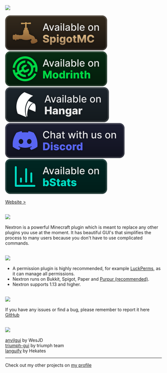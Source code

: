 <img src="https://i.imgur.com/yUhptaN.png" />

[![Available on SpigotMC](https://raw.githubusercontent.com/vLuckyyy/badges/main/available-on-spigotmc.svg)](https://www.spigotmc.org/resources/nextron.106476/)
[![Available on Modrinth](https://raw.githubusercontent.com/vLuckyyy/badges/main/avaiable-on-modrinth.svg)](https://modrinth.com/plugin/nextron)
[![Available on Hangar](https://raw.githubusercontent.com/vLuckyyy/badges/main/avaiable-on-hangar.svg)](https://hangar.papermc.io/0PandaDEV/Nextron)
<br>[![Chat on Discord](https://raw.githubusercontent.com/vLuckyyy/badges/main//chat-with-us-on-discord.svg)](https://discord.gg/invite/Y7SbYphVw9)
[![Available on BStats](https://raw.githubusercontent.com/vLuckyyy/badges/main/available-on-bstats.svg)](https://bstats.org/plugin/bukkit/Nextron/20704)

[Website >](https://nextron.pandadev.net?q=modrinth)

<br>

<img src="https://i.imgur.com/Dmsuye5.png" height="54px"/>

Nextron is a powerful Minecraft plugin which is meant to replace any other plugins you use at the moment. It has beautiful GUI's that simplifies the process to many users because you don't have to use complicated commands. 

<br>

<img src="https://i.imgur.com/Bpfp6b4.png" height="54px"/>

- A permission plugin is highly recommended, for example [LuckPerms](https://luckperms.net/), as it can manage all permissions.
- Nextron runs on Bukkit, Spigot, Paper and [Purpur (recommended)](https://purpurmc.org/).
- Nextron supports 1.13 and higher.

<br>

<img src="https://i.imgur.com/0kxCPzO.png" height="54px"/>

If you have any issues or find a bug, please remember to report it here [GitHub](https://github.com/0PandaDEV/Nextron/issues)

<br>

<img src="https://i.imgur.com/YfDo4AW.png" height="54px"/>

[anvilgui](https://github.com/WesJD/AnvilGUI) by WesJD <br>
[triumph-gui](https://github.com/TriumphTeam/triumph-gui) by triumph team <br>
[languify](https://github.com/Hekates/Languify) by Hekates

***

Check out my other projects on [my profile](https://modrinth.com/user/PandaDEV)
